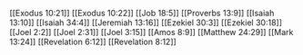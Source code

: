 [[Exodus 10:21]]
[[Exodus 10:22]]
[[Job 18:5]]
[[Proverbs 13:9]]
[[Isaiah 13:10]]
[[Isaiah 34:4]]
[[Jeremiah 13:16]]
[[Ezekiel 30:3]]
[[Ezekiel 30:18]]
[[Joel 2:2]]
[[Joel 2:31]]
[[Joel 3:15]]
[[Amos 8:9]]
[[Matthew 24:29]]
[[Mark 13:24]]
[[Revelation 6:12]]
[[Revelation 8:12]]
